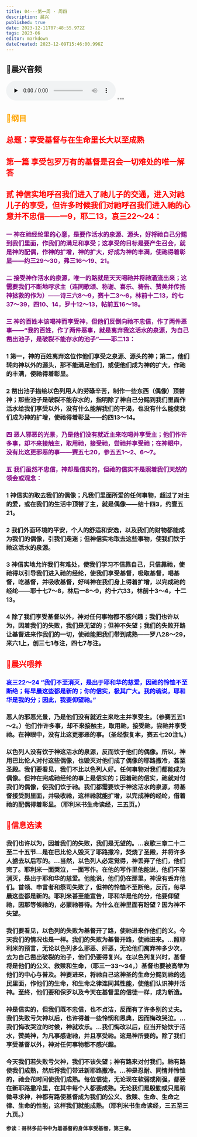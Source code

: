 ```yaml
---
title: 04---第一周 · 周四
description: 晨兴
published: true
date: 2023-12-11T07:48:55.972Z
tags: 2023-06
editor: markdown
dateCreated: 2023-12-09T15:46:00.996Z
---
```


## 🎵晨兴音频
<audio id="audio" controls="" preload="none">
      <source id="mp3" src="/2023-06/week1/week1day4.mp3">
</audio>
---

## <font color=orange>📖纲目</font>

## <font color=red>**总题：享受基督与在生命里长大以至成熟**</font>

## <font color=red>**第一篇 享受包罗万有的基督是召会一切难处的唯一解答**</font>

## <font color=red>**贰 神信实地呼召我们进入了祂儿子的交通，进入对祂儿子的享受，但许多时候我们对祂呼召我们进入祂的心意并不忠信——一9，耶二13，哀三22～24：**</font>
### <font color=purple>一 神在祂经纶里的心意，是要作活水的泉源、源头，好将祂自己分赐到我们里面，作我们的满足和享受；这享受的目标是要产生召会，就是神的配偶，作神的扩增，神的扩大，好成为神的丰满，使祂得着彰显——约三29～30，弗三16～19、21。</font>

### <font color=purple>**二 接受神作活水的泉源，唯一的路就是天天喝祂并将祂涌流出来；这需要我们不断地呼求主（连同歌颂、称谢、喜乐、祷告、赞美并传扬神拯救的作为）——诗三六8～9，赛十二3～6，林前十二13，约七37～39，四10、14，罗十12～13，帖前五16～18。**</font>

### <font color=purple>**三 神的百姓本该喝神而享受神，但他们反倒向祂不忠信，作了两件恶事——“我的百姓，作了两件恶事，就是离弃我这活水的泉源，为自己凿出池子，是破裂不能存水的池子”——耶二13：**</font>

### **1 第一，神的百姓离弃这位作他们享受之泉源、源头的神；第二，他们转向神以外的源头，那不能满足他们，或使他们成为神的扩大，作祂的丰满，使祂得着彰显。**

### **2 凿出池子描绘以色列用人的劳碌辛苦，制作一些东西（偶像）顶替神；那些池子是破裂不能存水的，指明除了神自己分赐到我们里面作活水给我们享受以外，没有什么能解我们的干渴，也没有什么能使我们成为神的扩增，使祂得着彰显——约四13～14。**

### <font color=purple>**四 恶人邪恶的光景，乃是他们没有就近主来吃喝并享受主；他们作许多事，却不来接触主，取用祂，接受祂，尝祂并享受祂；在神眼中，没有比这更邪恶的事——赛五七20，参五五1～2、6～7。**</font>

### <font color=purple>**五 我们虽然不忠信，神却是信实的，但祂的信实不是照着我们天然的领会或观念：**</font>

### **1 神信实的取去我们的偶像；凡我们里面所爱的任何事物，超过了对主的爱，或在我们的生活中顶替了主，就是偶像——结十四3，约壹五21。**

### **2 我们外面环境的平安，个人的舒适和安逸，以及我们的财物都能成为我们的偶像，引我们走迷；但神信实地取去这些事物，使我们饮于祂这活水的泉源。**

### **3 神信实地允许我们有难处，使我们学习不信靠自己，只信靠祂，使祂得以引导我们进入祂的经纶，使我们享受基督，吸取基督，喝基督，吃基督，并吸收基督，好叫神在我们身上得着扩增，以完成祂的经纶——耶十七7～8，林后一8～9，约十六33，林前十3～4，十二13。**

### **4 除了我们享受基督以外，神对任何事物都不感兴趣；我们也许以为，因着我们的失败，我们是无望的；但神不失望；我们的失败开路让基督进来作我们的一切，使祂能把我们带到成熟——罗八28～29，来六1上，创三七1与注，四七7与注。**

## <font color=red>📖晨兴喂养</font>

### <font color=blue>哀三22～24   “我们不至消灭，是出于耶和华的慈爱，因祂的怜恤不至断绝；每早晨这些都是新的；你的信实，极其广大。我的魂说，耶和华是我的分；因此，我要仰望祂。”</font>

### 恶人的邪恶光景，乃是他们没有就近主来吃主并享受主。（参赛五五1～2。）他们作许多事，却不来接触主，取用祂，接受祂，尝祂并享受祂。在神眼中，没有比这更邪恶的事。（圣经恢复本，赛五七20注1。）

### 以色列人没有饮于神这活水的泉源，反而饮于他们的偶像。所以，神用巴比伦人对付这些偶像，也毁灭对他们成了偶像的耶路撒冷，甚至圣殿。我们要看见，我们不比以色列人好。任何事物对我们都能成为偶像。但神在完成祂经纶的事上是信实的；因着祂的信实，祂就对付我们的偶像，使我们饮于祂。我们都需要饮于神这活水的泉源，将基督接受到里面，并吸收祂，这样祂就能扩增，以完成神的经纶，借着祂的配偶得着彰显。（耶利米书生命读经，三五页。）

## <font color=red>📖信息选读</font>

### 我们也许以为，因着我们的失败，我们是无望的。…哀歌三章二十二至二十五节…是在巴比伦人毁灭了耶路撒冷，焚烧了圣殿，并将许多人掳去以后写的。…当然，以色列人必定觉得，神丢弃了他们，他们完了。耶利米一面哭泣，一面写作。在他的写作里他能说，他们不至消灭，是出于耶和华的慈爱。他能说，他们仍在那里，神没有丢弃他们。首领、申言者和祭司失败了，但神的怜恤不至断绝，反而，每早晨这些都是新的。耶利米甚至能宣告，耶和华是他的分，他要仰望祂，因那等候祂的，必蒙祂善待。为什么在神里面有盼望？因为神不失望。

### 我们要看见，以色列的失败为基督开了路，使祂进来作他们的义。今天我们的情况也是一样。我们的失败为基督开路，使祂进来。…照耶利米的预言，无论以色列多么邪恶、奸恶，无论他们离弃神多少次，去为自己凿出破裂的池子，他们仍要得复兴。在以色列复兴时，基督将是他们的公义、救赎和生命，（耶三一33～34，）基督也要被高举为他们的中心与普及。神要进来，将祂自己这神圣的生命分赐到祂的选民里面，作他们的生命，和生命之律连同其性能，使他们认识神并活神。至终，他们要和保罗以及今天在基督里的信徒一样，成为新造。

### 神是信实的，但我们既不忠信，也不贞洁，反而有了许多别的丈夫。我们失败亏欠神以后，也许得着一些怜悯和恩典，因而悔改哭泣。…我们悔改哭泣的时候，神就欢乐。…我们悔改以后，应当开始饮于活水，赞美神，为凡事感谢祂，并且享受祂。这是神所要的。除了我们享受基督以外，神对任何事物都不感兴趣。

### 今天我们若失败亏欠神，我们不该失望；神有路来对付我们。祂有路使我们成熟，然后将我们带进新耶路撒冷。…神是忍耐、同情并怜恤的，祂会花时间使我们成熟。每位信徒，无论现在软弱或刚强，都要在新耶路撒冷里，在其中每个人都要成熟。无论我们是殷勤或只是稍微寻求神，神都有路使基督成为我们的公义、救赎、生命、生命之律、生命的性能，这样我们就能成熟。（耶利米书生命读经，三五至三九页。）

**参读：哥林多前书中为着基督的身体享受基督，第三章。**
  <!-- Google tag (gtag.js) -->
<script async src="https://www.googletagmanager.com/gtag/js?id=G-1P8709Z16T"></script>
<script>
  window.dataLayer = window.dataLayer || [];
  function gtag(){dataLayer.push(arguments);}
  gtag('js', new Date());

  gtag('config', 'G-1P8709Z16T');
</script>